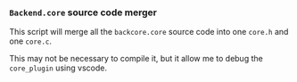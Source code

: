 ### `Backend.core` source code merger

This script will merge all the `backcore.core` source code into one `core.h` and one `core.c`.

This may not be necessary to compile it, but it allow me to debug the `core_plugin` using vscode.

